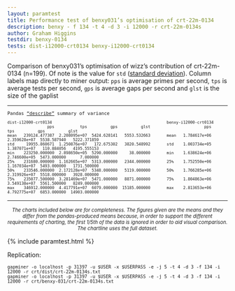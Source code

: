 ```yaml
---
layout: paramtest
title: Performance test of benxy031’s optimisation of crt-22m-0134
description: benxy - f 134 -t 4 -d 3 -i 12000 -r crt-22m-0134s
author: Graham Higgins
testdir: benxy-0134
tests: dist-i12000-crt0134 benxy-i12000-crt0134
---
```


<div class="ui raised padded container segment">
  <p>Comparison of benxy031’s optimisation of wizz’s contribution of crt-22m-0134 (n=199). Of note is the value for <code>std</code> (<a href="https://pandas.pydata.org/pandas-docs/stable/reference/api/pandas.DataFrame.std.html#pandas.DataFrame.std" target="_blank">standard deviation</a>). Column labels map directly to miner output: <code>pps</code> is average primes per second, <code>tps</code> is average tests per second, <code>gps</code> is average gaps per second and <code>glst</code> is the size of the gaplist</p>
  <a href="pandasvariancetest"></a>
  <div style="font-family: monospace; font-size:75%">
    <hr>
    <p>Pandas <a href="https://pandas.pydata.org/pandas-docs/stable/reference/api/pandas.DataFrame.describe.html" target="_blank">“describe”</a> summary of variance</p>
    <pre><code class="nohighlight">dist-i12000-crt0134                                                 benxy-i12000-crt0134
                 pps           tps          gps          glst                       pps           tps          gps          glst
mean   239124.477387  2.208095e+07  5424.628141   5553.532663       mean   1.784617e+06  2.359628e+07  5538.587940   5222.371859
std     19955.860671  1.250876e+07   172.675302   3820.548992       std    1.003734e+05  1.387071e+07   110.884056   4195.555153
min    223250.000000  2.898650e+05  5290.000000     38.000000       min    1.638624e+06  2.746600e+05  5473.000000      7.000000
25%    231680.000000  1.162665e+07  5313.000000   2344.000000       25%    1.752550e+06  1.167034e+07  5493.000000   1731.500000
50%    233546.000000  2.172128e+07  5348.000000   5119.000000       50%    1.766285e+06  2.319926e+07  5518.000000   3928.000000
75%    235077.500000  3.281469e+07  5471.000000   8871.000000       75%    1.804863e+06  3.549138e+07  5561.500000   8249.000000
max    346912.000000  4.417791e+07  6079.000000  15185.000000       max    2.813653e+06  4.792775e+07  6853.000000  14903.000000</code></pre>
  </div>
  <hr>
  <p style="font-size: 80%; text-align:center"><em>The charts included below are for completeness. The figures given are the means and they differ from the pandas-produced means because, in order to support the different requirements of charting, the first 1/5th of the data is ignored in order to aid visual comparison. The chartline uses the full dataset.</em></p>
</div>

{% include paramtest.html %}

<div class="ui raised padded container segment">
  <p>Replication: 
  <pre style="font-size:85%"><code class="bash">gapminer -o localhost -p 31397 -u $USER -x $USERPASS -e -j 5 -t 4 -d 3 -f 134 -i 12000 -r crt/dist/crt-22m-0134s.txt
gapminer -o localhost -p 31397 -u $USER -x $USERPASS -e -j 5 -t 4 -d 3 -f 134 -i 12000 -r crt/benxy-031/crt-22m-0134s.txt</code></pre>
</p>
</div>
